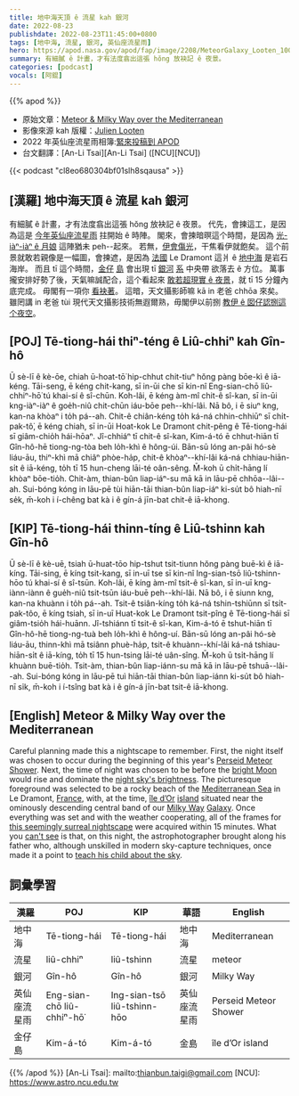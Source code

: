 ```yaml
---
title: 地中海天頂 ê 流星 kah 銀河
date: 2022-08-23
publishdate: 2022-08-23T11:45:00+0800
tags: [地中海, 流星, 銀河, 英仙座流星雨]
hero: https://apod.nasa.gov/apod/fap/image/2208/MeteorGalaxy_Looten_1000_annotated.jpg
summary: 有細膩 ê 計畫，才有法度翕出這張 hŏng 放袂記 ê 夜景。
categories: [podcast]
vocals: [阿錕]
---
```


{{% apod %}}

- 原始文章：[Meteor & Milky Way over the Mediterranean](https://apod.nasa.gov/apod/ap220823.html)
- 影像來源 kah 版權：[Julien Looten](https://www.instagram.com/j.looten/)
- 2022 年英仙座流星雨相簿:[緊來投稿到 APOD](https://www.facebook.com/media/set/?set=a.4965149576922555&type=3)
- 台文翻譯：[An-Li Tsai][An-Li Tsai] ([NCU][NCU])

{{< podcast "cl8eo680304bf01slh8sqausa" >}}

## [漢羅] 地中海天頂 ê 流星 kah 銀河
有細膩 ê 計畫，才有法度翕出這張 hŏng 放袂記 ê 夜景。
代先，會揀這工，是因為這是 [今年英仙座流星雨][Perseid Meteor Shower] 拄開始 ê 時陣。
閣來，會揀暗暝這个時間，是因為 [光-iàⁿ-iàⁿ ê 月娘][bright Moon] 這陣猶未 peh--起來。
若無，[伊會傷光][night sky's brightness]，干焦看伊就飽矣。
這个前景就敢若親像是一幅圖，會揀遮，是因為 [法國][France] Le Dramont 這爿 ê [地中海][Mediterranean Sea] 是岩石海岸。
而且 tī 這个時間，[金仔][île d’Or] [島][island] 會出現 tī [銀河][Milky Way] [系][Galaxy] 中央帶 欲落去 ê 方位。
萬事攏安排好勢了後，天氣嘛誠配合，這个看起來 [敢若超現實 ê 夜景][this seemingly surreal nightscape]，就 tī 15 分鐘內底完成。
毋閣有一項你 [看袂著][can't see]。
這暗，天文攝影師嘛 kā in 老爸 chhōa 來矣。
雖罔講 in 老爸 tùi 現代天文攝影技術無遐爾熟，毋閣伊以前捌 [教伊 ê 囡仔認捌這个夜空][teach his child about the sky]。


## [POJ] Tē-tiong-hái thiⁿ-téng ê Liû-chhiⁿ kah Gîn-hô
Ū sè-lī ê kè-ōe, chiah ū-hoat-tō͘ hip-chhut chit-tiuⁿ hŏng pàng bōe-kì ê iā-kéng.
Tāi-seng, ē kéng chit-kang, sī in-ūi che sī kin-nî Eng-sian-chō liû-chhiⁿ-hō͘ tú khai-sí ê sî-chūn.
Koh-lâi, ē kéng àm-mî chit-ê sî-kan, sī in-ūi kng-iàⁿ-iàⁿ ê goe̍h-niû chit-chūn iáu-bōe peh--khí-lâi.
Nā bô, i ē siuⁿ kng, kan-na khòaⁿ i to̍h pá--ah.
Chit-ê chiân-kéng to̍h ká-ná chhin-chhiūⁿ sī chi̍t-pak-tô͘, ē kéng chiah, sī in-ūi Hoat-kok Le Dramont chit-pêng ê Tē-tiong-hái sī giâm-chio̍h hái-hōaⁿ.
Jî-chhiáⁿ tī chit-ê sî-kan, Kim-á-tó ē chhut-hiān tī Gîn-hô-hē tiong-ng-tòa beh lo̍h-khì ê hông-úi.
Bān-sū lóng an-pâi hó-sè liáu-āu, thiⁿ-khì mā chiâⁿ phòe-ha̍p, chit-ê khòaⁿ--khí-lâi ká-ná chhiau-hiān-si̍t ê iā-kéng, to̍h tī 15 hun-cheng lāi-té oân-sêng.
M̄-koh ū chi̍t-hāng lí khòaⁿ bōe-tio̍h.
Chit-àm, thian-bûn liap-iáⁿ-su mā kā in lāu-pē chhōa--lâi--ah.
Sui-bóng kóng in lāu-pē tùi hiān-tāi thian-bûn liap-iáⁿ ki-su̍t bô hiah-nī se̍k, m̄-koh i í-chêng bat kà i ê gín-á jīn-bat chit-ê iā-khong.

## [KIP] Tē-tiong-hái thinn-tíng ê Liû-tshinn kah Gîn-hô
Ū sè-lī ê kè-uē, tsiah ū-huat-tōo hip-tshut tsit-tiunn hŏng pàng buē-kì ê iā-kíng.
Tāi-sing, ē kíng tsit-kang, sī in-uī tse sī kin-nî Ing-sian-tsō liû-tshinn-hōo tú khai-sí ê sî-tsūn.
Koh-lâi, ē kíng àm-mî tsit-ê sî-kan, sī in-uī kng-iànn-iànn ê gue̍h-niû tsit-tsūn iáu-buē peh--khí-lâi.
Nā bô, i ē siunn kng, kan-na khuànn i to̍h pá--ah.
Tsit-ê tsiân-kíng to̍h ká-ná tshin-tshiūnn sī tsi̍t-pak-tôo, ē kíng tsiah, sī in-uī Huat-kok Le Dramont tsit-pîng ê Tē-tiong-hái sī giâm-tsio̍h hái-huānn.
Jî-tshiánn tī tsit-ê sî-kan, Kim-á-tó ē tshut-hiān tī Gîn-hô-hē tiong-ng-tuà beh lo̍h-khì ê hông-uí.
Bān-sū lóng an-pâi hó-sè liáu-āu, thinn-khì mā tsiânn phuè-ha̍p, tsit-ê khuànn--khí-lâi ká-ná tshiau-hiān-si̍t ê iā-kíng, to̍h tī 15 hun-tsing lāi-té uân-sîng.
M̄-koh ū tsi̍t-hāng lí khuànn buē-tio̍h.
Tsit-àm, thian-bûn liap-iánn-su mā kā in lāu-pē tshuā--lâi--ah.
Sui-bóng kóng in lāu-pē tuì hiān-tāi thian-bûn liap-iánn ki-su̍t bô hiah-nī si̍k, m̄-koh i í-tsîng bat kà i ê gín-á jīn-bat tsit-ê iā-khong.

## [English] Meteor & Milky Way over the Mediterranean
Careful planning made this a nightscape to remember.
First, the night itself was chosen to occur during the beginning of this year's [Perseid Meteor Shower][Perseid Meteor Shower].
Next, the time of night was chosen to be before the [bright Moon][bright Moon] would rise and dominate the [night sky's brightness][night sky's brightness].
The picturesque foreground was selected to be a rocky beach of the [Mediterranean Sea][Mediterranean Sea] in Le Dramont, [France][France], with, at the time, [île d’Or][île d’Or] [island][island] situated near the ominously descending central band of our [Milky Way][Milky Way] [Galaxy][Galaxy].
Once everything was set and with the weather cooperating, all of the frames for [this seemingly surreal nightscape][this seemingly surreal nightscape] were acquired within 15 minutes.
What you [can't see][can't see] is that, on this night, the astrophotographer brought along his father who, although unskilled in modern sky-capture techniques, once made it a point to [teach his child about the sky][teach his child about the sky].

## 詞彙學習

|漢羅|POJ|KIP|華語|English|
|-|-|-|-|-|
|地中海|Tē-tiong-hái|Tē-tiong-hái|地中海|Mediterranean|
|流星|liû-chhiⁿ|liû-tshinn|流星|meteor|
|銀河|Gîn-hô|Gîn-hô|銀河|Milky Way|
|英仙座流星雨|Eng-sian-chō liû-chhiⁿ-hō͘|Ing-sian-tsō liû-tshinn-hōo|英仙座流星雨|Perseid Meteor Shower|
|金仔島|Kim-á-tó|Kim-á-tó|金島|île d’Or island|

{{% /apod %}}
[An-Li Tsai]: mailto:thianbun.taigi@gmail.com
[NCU]: https://www.astro.ncu.edu.tw

[copyright]: https://apod.nasa.gov/apod/fap/lib/about_apod.html#srapply

[Perseid Meteor Shower]:https://solarsystem.nasa.gov/asteroids-comets-and-meteors/meteors-and-meteorites/perseids/in-depth/
[bright Moon]:https://apod.nasa.gov/apod/ap200224.html
[night sky's brightness]:https://apod.nasa.gov/apod/ap200408.html
[Mediterranean Sea]:https://en.wikipedia.org/wiki/Mediterranean_Sea
[France]:https://en.wikipedia.org/wiki/France
[île d’Or]:https://en.wikipedia.org/wiki/%C3%8Ele_d%27Or
[island]:https://youtu.be/GpZdB75AjkU
[Milky Way]:https://solarsystem.nasa.gov/resources/285/the-milky-way-galaxy/
[Galaxy]:https://spaceplace.nasa.gov/galaxy/en/
[this seemingly surreal nightscape]:https://www.flickr.com/photos/julienlooten/52285520553/in/datetaken-public/"
[can't see]:https://cdn.shopify.com/s/files/1/0371/9753/articles/zx7seunaq4dakrrjiccc_1044x.jpg
[teach his child about the sky]:https://nightsky.jpl.nasa.gov/
